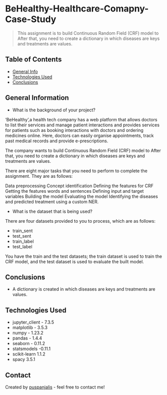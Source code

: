 # BeHealthy-Healthcare-Comapny-Case-Study

> This assignment is to build Continuous Random Field (CRF) model to After that, you need to create a dictionary in which diseases are keys and treatments are values.

## Table of Contents
* [General Info](#general-information)
* [Technologies Used](#technologies-used)
* [Conclusions](#conclusions)

## General Information
- What is the background of your project?

‘BeHealthy’,a health tech company has a web platform that allows doctors to list their services and manage patient interactions and provides services for patients such as booking interactions with doctors and ordering medicines online. Here, doctors can easily organise appointments, track past medical records and provide e-prescriptions.

The company wants to build Continuous Random Field (CRF) model to After that, you need to create a dictionary in which diseases are keys and treatments are values.

There are eight major tasks that you need to perform to complete the assignment. They are as follows:

Data preprocessing
Concept identification
Defining the features for CRF
Getting the features words and sentences
Defining input and target variables
Building the model
Evaluating the model
Identifying the diseases and predicted treatment using a custom NER.


- What is the dataset that is being used?

There are four datasets provided to you to process, which are as follows:

- train_sent
- test_sent
- train_label
- test_label

You have the train and the test datasets; the train dataset is used to train the CRF model, and the test dataset is used to evaluate the built model.

## Conclusions

- A dictionary is created in which diseases are keys and treatments are values.


## Technologies Used

- jupyter_client - 7.3.5
- matplotlib - 3.5.3
- numpy - 1.23.2
- pandas - 1.4.4
- seaborn - 0.11.2
- statsmodels -0.11.1
- scikit-learn 1.1.2  
- spacy 3.5.1


## Contact
Created by [puspanjalis](https://github.com/puspanjalis) - feel free to contact me!
